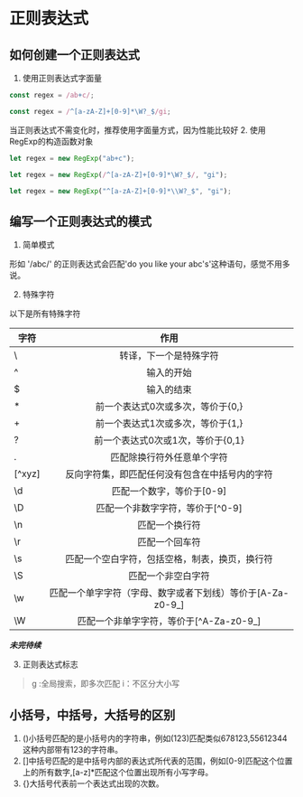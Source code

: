 # 正则表达式

## 如何创建一个正则表达式

1. 使用正则表达式字面量

```js
const regex = /ab+c/;

const regex = /^[a-zA-Z]+[0-9]*\W?_$/gi;

```

当正则表达式不需变化时，推荐使用字面量方式，因为性能比较好
2. 使用RegExp的构造函数对象

```js
let regex = new RegExp("ab+c");

let regex = new RegExp(/^[a-zA-Z]+[0-9]*\W?_$/, "gi");

let regex = new RegExp("^[a-zA-Z]+[0-9]*\\W?_$", "gi");

```

## 编写一个正则表达式的模式

1. 简单模式

形如 '/abc/' 的正则表达式会匹配'do you like your abc's'这种语句，感觉不用多说。

2. 特殊字符

以下是所有特殊字符

|字符|作用|
|------|:----:|
| \ |转译，下一个是特殊字符|
|^|输入的开始|
|$|输入的结束|
|*|前一个表达式0次或多次，等价于{0,}|
|+|前一个表达式1次或多次，等价于{1,}|
|?|前一个表达式0次或1次，等价于{0,1}|
|.|匹配除换行符外任意单个字符|
|[^xyz]|反向字符集，即匹配任何没有包含在中括号内的字符|
|\d|匹配一个数字，等价于[0-9]|
|\D|匹配一个非数字字符，等价于[^0-9]|
|\n|匹配一个换行符|
|\r|匹配一个回车符|
|\s|匹配一个空白字符，包括空格，制表，换页，换行符|
|\S|匹配一个非空白字符|
|\w|匹配一个单字字符（字母、数字或者下划线）等价于[A-Za-z0-9_]|
|\W|匹配一个非单字字符，等价于[^A-Za-z0-9_]|
***未完待续***

3. 正则表达式标志

> g :全局搜索，即多次匹配
> i：不区分大小写

## 小括号，中括号，大括号的区别

1. ()小括号匹配的是小括号内的字符串，例如(123)匹配类似678123,55612344这种内部带有123的字符串。
2. []中括号匹配的是中括号内部的表达式所代表的范围，例如[0-9]匹配这个位置上的所有数字,[a-z]*匹配这个位置出现所有小写字母。
3. {}大括号代表前一个表达式出现的次数。